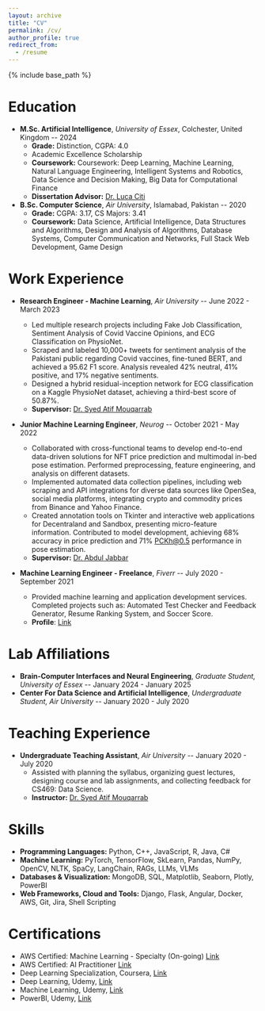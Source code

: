 ```yaml
---
layout: archive
title: "CV"
permalink: /cv/
author_profile: true
redirect_from:
  - /resume
---
```


{% include base_path %}

Education
======
* <strong>M.Sc. Artificial Intelligence</strong>, <i>University of Essex</i>, Colchester, United Kingdom -- 2024
  * <strong>Grade:</strong> Distinction, CGPA: 4.0
  * Academic Excellence Scholarship
  * <strong>Coursework:</strong> Coursework: Deep Learning, Machine Learning, Natural Language Engineering, Intelligent Systems and Robotics, Data Science and Decision Making, Big Data for Computational Finance
  * <strong>Dissertation Advisor:</strong> <a href="https://www.essex.ac.uk/people/CITIL35902/Luca-Citi" target="_blank">Dr. Luca Citi</a>
* <strong>B.Sc. Computer Science</strong>, <i>Air University</i>, Islamabad, Pakistan -- 2020
  * <strong>Grade:</strong> CGPA: 3.17, CS Majors: 3.41
  * <strong>Coursework:</strong> Data Science, Artificial Intelligence, Data Structures and Algorithms, Design and Analysis of Algorithms, Database Systems, Computer Communication and Networks, Full Stack Web Development, Game Design

Work Experience
======
* <strong>Research Engineer - Machine Learning</strong>, <i>Air University</i> -- June 2022 - March 2023 
  * Led multiple research projects including Fake Job Classification, Sentiment Analysis of Covid Vaccine Opinions, and ECG Classification on PhysioNet.
  * Scraped and labeled 10,000+ tweets for sentiment analysis of the Pakistani public regarding Covid vaccines, fine-tuned BERT, and achieved a 95.62 F1 score. Analysis revealed 42% neutral, 41% positive, and 17% negative sentiments.
  * Designed a hybrid residual-inception network for ECG classification on a Kaggle PhysioNet dataset, achieving a third-best score of 50.87%.
  * <strong>Supervisor:</strong> <a href="https://scholar.google.com.pk/citations?user=Rrs55QEAAAAJ&hl=en" target="_blank">Dr. Syed Atif Mouqarrab</a>

* <strong>Junior Machine Learning Engineer</strong>, <i>Neurog</i> -- October 2021 - May 2022
  * Collaborated with cross-functional teams to develop end-to-end data-driven solutions for NFT price prediction and multimodal in-bed pose estimation. Performed preprocessing, feature engineering, and analysis on different datasets.
  * Implemented automated data collection pipelines, including web scraping and API integrations for diverse data sources like OpenSea, social media platforms, integrating crypto and commodity prices from Binance and Yahoo Finance.
  * Created annotation tools on Tkinter and interactive web applications for Decentraland and Sandbox, presenting micro-feature information. Contributed to model development, achieving 68% accuracy in price prediction and 71% PCKh@0.5 performance in pose estimation.
  * <strong>Supervisor:</strong> <a href="https://neurog.ai/our-team/dr-abdul-jabbar/" target="_blank">Dr. Abdul Jabbar</a>

* <strong>Machine Learning Engineer - Freelance</strong>, <i>Fiverr</i> -- July 2020 - September 2021
  * Provided machine learning and application development services. Completed projects such as: Automated Test Checker and Feedback Generator, Resume Ranking System, and Soccer Score.
  * <strong>Profile</strong>: <a href="https://www.fiverr.com/abuba8" target="_blank">Link</a>

Lab Affiliations
======
* <strong>Brain-Computer Interfaces and Neural Engineering</strong>, <i>Graduate Student, University of Essex</i> -- January 2024 - January 2025 
* <strong>Center For Data Science and Artificial Intelligence</strong>, <i>Undergraduate Student, Air University</i> -- January 2020 - July 2020 

Teaching Experience
======
* <strong>Undergraduate Teaching Assistant</strong>, <i>Air University</i> -- January 2020 - July 2020 
  * Assisted with planning the syllabus, organizing guest lectures, designing course and lab assignments, and collecting feedback for CS469: Data Science.
  * <strong>Instructor:</strong> <a href="https://scholar.google.com.pk/citations?user=Rrs55QEAAAAJ&hl=en" target="_blank">Dr. Syed Atif Mouqarrab</a>
  
Skills
======
* <strong>Programming Languages:</strong> Python, C++, JavaScript, R, Java, C#
* <strong>Machine Learning:</strong> PyTorch, TensorFlow, SkLearn, Pandas, NumPy, OpenCV, NLTK, SpaCy, LangChain, RAGs, LLMs, VLMs
* <strong>Databases & Visualization:</strong> MongoDB, SQL, Matplotlib, Seaborn, Plotly, PowerBI
* <strong>Web Frameworks, Cloud and Tools:</strong> Django, Flask, Angular, Docker, AWS, Git, Jira, Shell Scripting 

Certifications
======
* AWS Certified: Machine Learning - Specialty (On-going) <a href="https://aws.amazon.com/certification/certified-machine-learning-specialty/" target="_blank">Link</a>
* AWS Certified: AI Practitioner <a href="https://aws.amazon.com/certification/certified-ai-practitioner/" target="_blank">Link</a>
* Deep Learning Specialization, Coursera, <a href="https://www.coursera.org/account/accomplishments/verify/5KZ9S5QRAXXZ" target="_blank">Link</a>
* Deep Learning, Udemy, <a href="https://www.udemy.com/certificate/UC-9a28902a-8dd3-4c0b-aedf-e363bc728714/" target="_blank">Link</a>
* Machine Learning, Udemy, <a href="https://www.udemy.com/certificate/UC-9a28902a-8dd3-4c0b-aedf-e363bc728714/" target="_blank">Link</a>
* PowerBI, Udemy, <a href="https://www.udemy.com/certificate/UC-14b4062b-b216-4f45-bf12-925f7778cf4e/" target="_blank">Link</a>

<!-- Publications
======
  <ul>{% for post in site.publications reversed %}
    {% include archive-single-cv.html %}
  {% endfor %}</ul>
  
Talks
======
  <ul>{% for post in site.talks reversed %}
    {% include archive-single-talk-cv.html  %}
  {% endfor %}</ul> -->
  
<!-- Teaching
======
  <ul>{% for post in site.teaching reversed %}
    {% include archive-single-cv.html %}
  {% endfor %}</ul> -->
  
<!-- Service and leadership
======
* Currently signed in to 43 different slack teams -->
